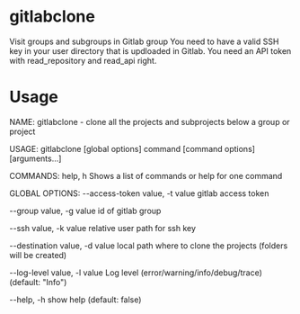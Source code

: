 # gitlabclone
Visit groups and subgroups in Gitlab group 
You need to have a valid SSH key in your user directory that is updloaded in Gitlab.
You need an API token with read_repository and read_api right.

# Usage
NAME:
   gitlabclone - clone all the projects and subprojects below a group or project

USAGE:
   gitlabclone [global options] command [command options] [arguments...]

COMMANDS:
   help, h  Shows a list of commands or help for one command

GLOBAL OPTIONS:
   --access-token value, -t value  gitlab access token
 
   --group value, -g value         id of gitlab group
 
   --ssh value, -k value           relative user path for ssh key
   
   --destination value, -d value   local path where to clone the projects (folders will be created)
   
   --log-level value, -l value     Log level (error/warning/info/debug/trace) (default: "Info")
   
   --help, -h                      show help (default: false)


